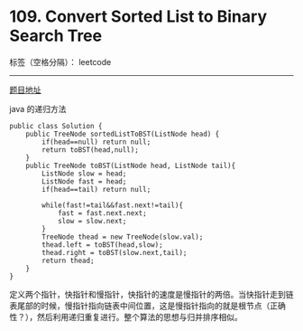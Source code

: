 # 109. Convert Sorted List to Binary Search Tree

标签（空格分隔）： leetcode

---
[题目地址][1]

java 的递归方法
```
public class Solution {
    public TreeNode sortedListToBST(ListNode head) {
        if(head==null) return null;
        return toBST(head,null);
    }
    public TreeNode toBST(ListNode head, ListNode tail){
        ListNode slow = head;
        ListNode fast = head;
        if(head==tail) return null;
    
        while(fast!=tail&&fast.next!=tail){
            fast = fast.next.next;
            slow = slow.next;
        }
        TreeNode thead = new TreeNode(slow.val);
        thead.left = toBST(head,slow);
        thead.right = toBST(slow.next,tail);
        return thead;
    }
}
```
定义两个指针，快指针和慢指针，快指针的速度是慢指针的两倍。当快指针走到链表尾部的时候，慢指针指向链表中间位置，这是慢指针指向的就是根节点（正确性？），然后利用递归重复进行。整个算法的思想与归并排序相似。

  [1]: https://leetcode.com/problems/convert-sorted-list-to-binary-search-tree/
